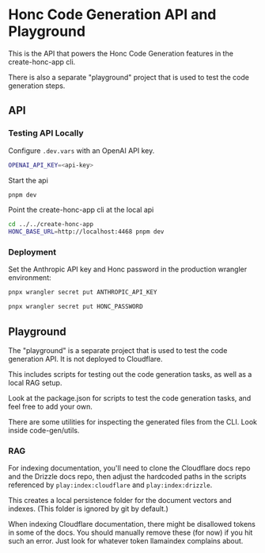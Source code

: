 # Honc Code Generation API and Playground

This is the API that powers the Honc Code Generation features in the create-honc-app cli.

There is also a separate "playground" project that is used to test the code generation steps.

## API

### Testing API Locally

Configure `.dev.vars` with an OpenAI API key.

```sh
OPENAI_API_KEY=<api-key>
```

Start the api

```sh
pnpm dev
```

Point the create-honc-app cli at the local api

```sh
cd ../../create-honc-app
HONC_BASE_URL=http://localhost:4468 pnpm dev
```

### Deployment

Set the Anthropic API key and Honc password in the production wrangler environment:

```sh
pnpx wrangler secret put ANTHROPIC_API_KEY
```

```sh
pnpx wrangler secret put HONC_PASSWORD
```

## Playground

The "playground" is a separate project that is used to test the code generation API. It is not deployed to Cloudflare.

This includes scripts for testing out the code generation tasks, as well as a local RAG setup.

Look at the package.json for scripts to test the code generation tasks, and feel free to add your own.

There are some utilities for inspecting the generated files from the CLI. Look inside code-gen/utils.

### RAG

For indexing documentation, you'll need to clone the Cloudflare docs repo and the Drizzle docs repo, then adjust the hardcoded paths in the scripts referenced by `play:index:cloudflare` and `play:index:drizzle`.

This creates a local persistence folder for the document vectors and indexes. (This folder is ignored by git by default.)

When indexing Cloudflare documentation, there might be disallowed tokens in some of the docs. You should manually remove these (for now) if you hit such an error. Just look for whatever token llamaindex complains about.